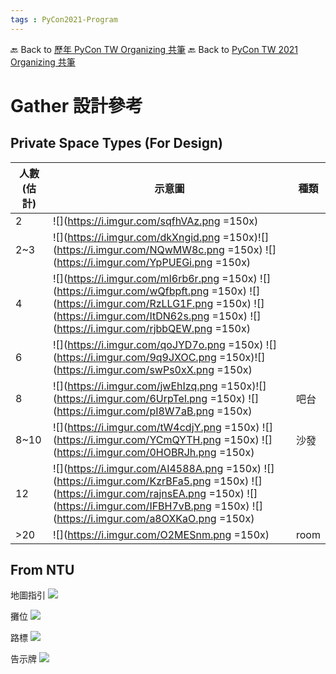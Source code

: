 ```yaml
---
tags : PyCon2021-Program
---
```

🔙 Back to [歷年 PyCon TW Organizing 共筆](/ryPr7SFyP/%2FHM5mHCFKQCu7-W5ea8ITcw%3Fview)
🔙 Back to [PyCon TW 2021 Organizing 共筆](/Wb9vQrfJQk-5tPoPR23hwA)


# Gather 設計參考

## Private Space Types (For Design)


| 人數(估計) | 示意圖 |種類 |
| -------- | -------- | -------- |
| 2  | ![](https://i.imgur.com/sqfhVAz.png =150x)    | |
| 2~3 | ![](https://i.imgur.com/dkXngid.png =150x)![](https://i.imgur.com/NQwMW8c.png =150x) ![](https://i.imgur.com/YpPUEGi.png =150x)||
| 4  | ![](https://i.imgur.com/mI6rb6r.png =150x) ![](https://i.imgur.com/wQfbpft.png =150x) ![](https://i.imgur.com/RzLLG1F.png =150x) ![](https://i.imgur.com/ItDN62s.png =150x) ![](https://i.imgur.com/rjbbQEW.png =150x) ||
|6|![](https://i.imgur.com/qoJYD7o.png =150x) ![](https://i.imgur.com/9q9JXOC.png =150x)![](https://i.imgur.com/swPs0xX.png =150x)||
| 8  | ![](https://i.imgur.com/jwEhIzq.png =150x)![](https://i.imgur.com/6UrpTel.png =150x) ![](https://i.imgur.com/pI8W7aB.png =150x)|吧台|
|8~10|![](https://i.imgur.com/tW4cdjY.png =150x) ![](https://i.imgur.com/YCmQYTH.png =150x) ![](https://i.imgur.com/0HOBRJh.png =150x)| 沙發|
| 12  | ![](https://i.imgur.com/AI4588A.png =150x) ![](https://i.imgur.com/KzrBFa5.png =150x) ![](https://i.imgur.com/rajnsEA.png =150x) ![](https://i.imgur.com/IFBH7vB.png =150x) ![](https://i.imgur.com/a8OXKaO.png =150x)||
| \>20 | ![](https://i.imgur.com/O2MESnm.png =150x)   | room |


## From NTU


地圖指引
![](https://i.imgur.com/YuRI2Lh.png)

攤位
![](https://i.imgur.com/Hh5jmT7.png)


路標
![](https://i.imgur.com/35j1jYA.png)


告示牌
![](https://i.imgur.com/uj3CDC0.png)
